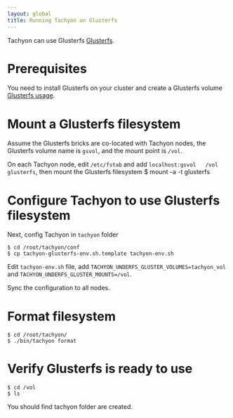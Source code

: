 ```yaml
---
layout: global
title: Running Tachyon on Glusterfs
---
```


Tachyon can use Glusterfs [Glusterfs](http://www.gluster.org).

# Prerequisites

You need to install Glusterfs on your cluster and create a Glusterfs volume [Glusterfs usage](http://www.gluster.org/community/documentation/index.php/QuickStart).

# Mount a Glusterfs filesystem

Assume the Glusterfs bricks are co-located with Tachyon nodes, the Glusterfs volume name is `gsvol`, and the mount point is `/vol`.

On each Tachyon node, edit `/etc/fstab` and add `localhost:gsvol   /vol   glusterfs`, then mount the Glusterfs filesystem
    $ mount -a -t glusterfs

# Configure Tachyon to use Glusterfs filesystem

Next, config Tachyon in `tachyon` folder

    $ cd /root/tachyon/conf
    $ cp tachyon-glusterfs-env.sh.template tachyon-env.sh

Edit `tachyon-env.sh` file, add `TACHYON_UNDERFS_GLUSTER_VOLUMES=tachyon_vol` and `TACHYON_UNDERFS_GLUSTER_MOUNTS=/vol`.

Sync the configuration to all nodes.

# Format filesystem

    $ cd /root/tachyon/
    $ ./bin/tachyon format

# Verify Glusterfs is ready to use

    $ cd /vol
    $ ls 

You should find tachyon folder are created.
